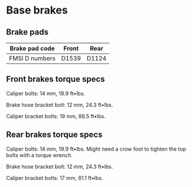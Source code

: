 # Base brakes

## Brake pads

Brake pad code | Front  | Rear
-------------- | ------ | ----
FMSI D numbers | D1539  | D1124

## Front brakes torque specs

Caliper bolts: 14 mm, 19.9 ft•lbs.

Brake hose bracket bolt: 12 mm, 24.3 ft•lbs.

Caliper bracket bolts: 19 mm, 88.5 ft•lbs.

## Rear brakes torque specs

Caliper bolts: 14 mm, 19.9 ft•lbs.
Might need a crow foot to tighten the top bolts with a torque wrench.

Brake hose bracket bolt: 12 mm, 24.3 ft•lbs.

Caliper bracket bolts: 17 mm, 81.1 ft•lbs.
